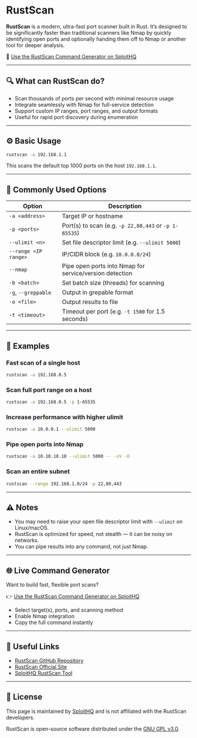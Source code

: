 # RustScan

**RustScan** is a modern, ultra-fast port scanner built in Rust. It’s designed to be significantly faster than traditional scanners like Nmap by quickly identifying open ports and optionally handing them off to Nmap or another tool for deeper analysis.

🔗 [Use the RustScan Command Generator on SploitHQ](https://sploithq.com/rustscan)

---

## 🔍 What can RustScan do?

- Scan thousands of ports per second with minimal resource usage
- Integrate seamlessly with Nmap for full-service detection
- Support custom IP ranges, port ranges, and output formats
- Useful for rapid port discovery during enumeration

---

## ⚙️ Basic Usage

```bash
rustscan -a 192.168.1.1
```

This scans the default top 1000 ports on the host `192.168.1.1`.

---

## 🧰 Commonly Used Options

| Option                  | Description                                                       |
|--------------------------|-------------------------------------------------------------------|
| `-a <address>`           | Target IP or hostname                                             |
| `-p <ports>`             | Port(s) to scan (e.g. `-p 22,80,443` or `-p 1-65535`)             |
| `--ulimit <n>`           | Set file descriptor limit (e.g. `--ulimit 5000`)                 |
| `--range <IP range>`     | IP/CIDR block (e.g. `10.0.0.0/24`)                                |
| `--nmap`                 | Pipe open ports into Nmap for service/version detection          |
| `-b <batch>`             | Set batch size (threads) for scanning                            |
| `-g`, `--greppable`      | Output in grepable format                                         |
| `-o <file>`              | Output results to file                                            |
| `-t <timeout>`           | Timeout per port (e.g. `-t 1500` for 1.5 seconds)                |

---

## 🧪 Examples

### Fast scan of a single host
```bash
rustscan -a 192.168.0.5
```

### Scan full port range on a host
```bash
rustscan -a 192.168.0.5 -p 1-65535
```

### Increase performance with higher ulimit
```bash
rustscan -a 10.0.0.1 --ulimit 5000
```

### Pipe open ports into Nmap
```bash
rustscan -a 10.10.10.10 --ulimit 5000 -- -sV -O
```

### Scan an entire subnet
```bash
rustscan --range 192.168.1.0/24 -p 22,80,443
```

---

## ⚠️ Notes

- You may need to raise your open file descriptor limit with `--ulimit` on Linux/macOS.
- RustScan is optimized for speed, not stealth — it can be noisy on networks.
- You can pipe results into any command, not just Nmap.

---

## 🌐 Live Command Generator

Want to build fast, flexible port scans?

👉 [Use the RustScan Command Generator on SploitHQ](https://sploithq.com/rustscan)

- Select target(s), ports, and scanning method
- Enable Nmap integration
- Copy the full command instantly

---

## 🔗 Useful Links

- [RustScan GitHub Repository](https://github.com/RustScan/RustScan)
- [RustScan Official Site](https://www.rustscan.com/)
- [SploitHQ RustScan Tool](https://sploithq.com/rustscan)

---

## 📄 License

This page is maintained by [SploitHQ](https://sploithq.com) and is not affiliated with the RustScan developers.

RustScan is open-source software distributed under the [GNU GPL v3.0](https://www.gnu.org/licenses/gpl-3.0.html).
